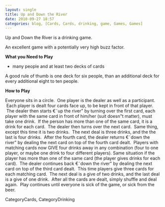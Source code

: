 ```yaml
---
layout: single
title: Up and Down the River
date: 2010-09-27 18:57
categories: blog, [Cards, Cards, drinking, game, Games, Games]
---
```

Up and Down the River is a drinking game.

An excellent game with a potentially very high buzz factor.

<strong>What you Need to Play</strong>
<ul>
	<li>many people and at least two decks of cards</li>
</ul>
A good rule of thumb is one deck for six people, than an additional deck for every additional eight to ten people.

<strong>How to Play </strong>

Everyone sits in a circle.  One player is the dealer as well as a participant.  Each player is dealt four cards face up, to be kept in front of that player.  The dealer then starts €˜up the river&quot; by turning over the first card, each player with the same card in front of him/her (suit doesn&quot;t matter), must take one drink.  If the person has more than one of the same card, it is a drink for each card.  The dealer then turns over the next card.  Same thing, except this time it is two drinks.  The next deal is three drinks, and the the last is four drinks.  After the fourth card, the dealer returns €˜down the river&quot; by dealing the next card on top of the fourth card dealt.  Players with matching cards now GIVE four drinks away in any combination (four to one player, or maybe one drink to four different players). Same situation if the player has more than one of the same card (the player gives drinks for each card).  The dealer continues back €˜down the river&quot; by dealing the next card on top of the third card dealt.  This time players give three cards for each matching card.  The next deal is a give of two drinks, and the last deal is a give of one drink.  After all the cards are dealt, simply shuffle and deal again.  Play continues until everyone is sick of the game, or sick from the beer.

CategoryCards, CategoryDrinking
